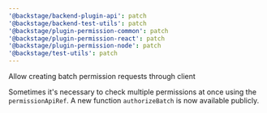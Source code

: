```yaml
---
'@backstage/backend-plugin-api': patch
'@backstage/backend-test-utils': patch
'@backstage/plugin-permission-common': patch
'@backstage/plugin-permission-react': patch
'@backstage/plugin-permission-node': patch
'@backstage/test-utils': patch
---
```


Allow creating batch permission requests through client

Sometimes it's necessary to check multiple permissions at once using the `permissionApiRef`.
A new function `authorizeBatch` is now available publicly.
